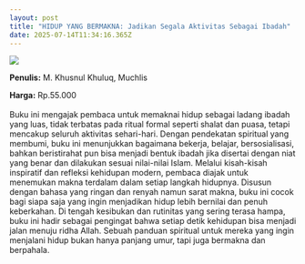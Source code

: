 ```yaml
---
layout: post
title: "HIDUP YANG BERMAKNA: Jadikan Segala Aktivitas Sebagai Ibadah"
date: 2025-07-14T11:34:16.365Z
---
```

![](/images/uploads/hidup-yang-bermakna-isbn.jpg)

**P﻿enulis:** M. Khusnul Khuluq, Muchlis

**Harga:** Rp.55.000\
\
Buku ini mengajak pembaca untuk memaknai hidup sebagai ladang ibadah yang luas, tidak terbatas pada ritual formal seperti shalat dan puasa, tetapi mencakup seluruh aktivitas sehari-hari. Dengan pendekatan spiritual yang membumi, buku ini menunjukkan bagaimana bekerja, belajar, bersosialisasi, bahkan beristirahat pun bisa menjadi bentuk ibadah jika disertai dengan niat yang benar dan dilakukan sesuai nilai-nilai Islam. Melalui kisah-kisah inspiratif dan refleksi kehidupan modern, pembaca diajak untuk menemukan makna terdalam dalam setiap langkah hidupnya.
	Disusun dengan bahasa yang ringan dan renyah namun sarat makna, buku ini cocok bagi siapa saja yang ingin menjadikan hidup lebih bernilai dan penuh keberkahan. Di tengah kesibukan dan rutinitas yang sering terasa hampa, buku ini hadir sebagai pengingat bahwa setiap detik kehidupan bisa menjadi jalan menuju ridha Allah. Sebuah panduan spiritual untuk mereka yang ingin menjalani hidup bukan hanya panjang umur, tapi juga bermakna dan berpahala.